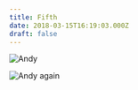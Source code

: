 ```yaml
---
title: Fifth
date: 2018-03-15T16:19:03.000Z
draft: false
---
```

![Andy](/images/andy-tough_bwv3-ncms.jpg)

![Andy again](/images/andy-tough_bwv3-ncms.jpg)
